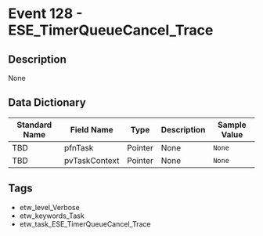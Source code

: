 # Event 128 - ESE_TimerQueueCancel_Trace

## Description
None

## Data Dictionary
|Standard Name|Field Name|Type|Description|Sample Value|
|---|---|---|---|---|
|TBD|pfnTask|Pointer|None|`None`|
|TBD|pvTaskContext|Pointer|None|`None`|

## Tags
* etw_level_Verbose
* etw_keywords_Task
* etw_task_ESE_TimerQueueCancel_Trace